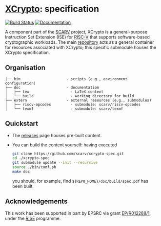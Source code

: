 # [XCrypto](https://github.com/scarv/xcrypto): specification

<!--- -------------------------------------------------------------------- --->

[![Build Status](https://travis-ci.com/scarv/xcrypto-spec.svg)](https://travis-ci.com/scarv/xcrypto-spec)
[![Documentation](https://codedocs.xyz/scarv/xcrypto-spec.svg)](https://codedocs.xyz/scarv/xcrypto-spec)

<!--- -------------------------------------------------------------------- --->

A component part of the 
[SCARV](https://github.com/scarv)
project,
XCrypto is a general-purpose Instruction Set Extension (ISE) for
[RISC-V](https://riscv.org)
that supports software-based cryptographic workloads.
The main
[repository](https://github.com/scarv/xcrypto)
acts as a general container for resources associated with XCrypto;
this specific submodule houses the
XCrypto specification.

<!--- -------------------------------------------------------------------- --->

## Organisation

```
├── bin                     - scripts (e.g., environment configuration)
├── doc                     - documentation
│   ├── tex                   - LaTeX content
│   └── build                 - working directory for build
├── extern                  - external resources (e.g., submodules)
│   ├── riscv-opcodes         - submodule: scarv/riscv-opcodes
│   └── texmf                 - submodule: scarv/texmf
```

<!--- -------------------------------------------------------------------- --->

## Quickstart

- The
  [releases](https://github.com/scarv/xcrypto-spec/releases)
  page houses pre-built content.

- You can build the content yourself: having executed

  ```sh
  git clone https://github.com/scarv/xcrypto-spec.git
  cd ./xcrypto-spec
  git submodule update --init --recursive
  source ./bin/conf.sh
  make doc
  ```

  you should, for example, find 
  `${REPO_HOME}/doc/build/spec.pdf`
  has been built.

<!--- -------------------------------------------------------------------- --->

## Acknowledgements

This work has been supported in part by EPSRC via grant 
[EP/R012288/1](https://gow.epsrc.ukri.org/NGBOViewGrant.aspx?GrantRef=EP/R012288/1),
under the [RISE](http://www.ukrise.org) programme.

<!--- -------------------------------------------------------------------- --->

